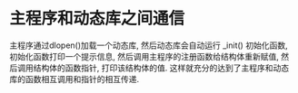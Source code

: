# 主程序和动态库之间通信

主程序通过dlopen()加载一个动态库, 然后动态库会自动运行 _init() 初始化函数, 初始化函数打印一个提示信息, 然后调用主程序的注册函数给结构体重新赋值, 然后调用结构体的函数指针, 打印该结构体的值. 这样就充分的达到了主程序和动态库的函数相互调用和指针的相互传递.
